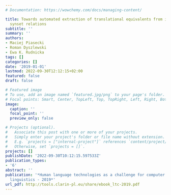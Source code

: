 ```yaml
---
# Documentation: https://wowchemy.com/docs/managing-content/

title: Towards automated extraction of translational equivalents from interlingual
  synset relations
subtitle: ''
summary: ''
authors:
- Maciej Piasecki
- Roman Dyszlewski
- Ewa K. Rudnicka
tags: []
categories: []
date: '2019-01-01'
lastmod: 2022-09-30T12:12:15+02:00
featured: false
draft: false

# Featured image
# To use, add an image named `featured.jpg/png` to your page's folder.
# Focal points: Smart, Center, TopLeft, Top, TopRight, Left, Right, BottomLeft, Bottom, BottomRight.
image:
  caption: ''
  focal_point: ''
  preview_only: false

# Projects (optional).
#   Associate this post with one or more of your projects.
#   Simply enter your project's folder or file name without extension.
#   E.g. `projects = ["internal-project"]` references `content/project/deep-learning/index.md`.
#   Otherwise, set `projects = []`.
projects: []
publishDate: '2022-09-30T10:12:15.597533Z'
publication_types:
- '6'
abstract: ''
publication: '*Human language technologies as a challenge for computer science and
  linguistics - 2019*'
url_pdf: http://tools.clarin-pl.eu/share/ebook_ltc-2019.pdf
---
```

